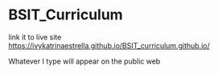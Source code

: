 
# BSIT_Curriculum

link it to live site https://ivykatrinaestrella.github.io/BSIT_curriculum.github.io/

Whatever I type will appear on the public web
